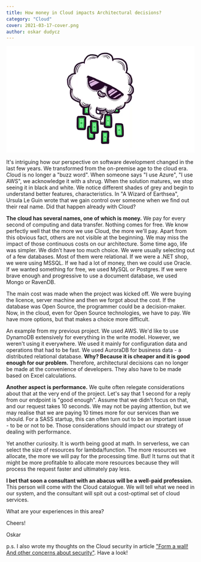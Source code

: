 ```yaml
---
title: How money in Cloud impacts Architectural decisions?
category: "Cloud"
cover: 2021-03-17-cover.png
author: oskar dudycz
---
```


![cover](2021-03-17-cover.png)

It's intriguing how our perspective on software development changed in the last few years. We transformed from the on-premise age to the cloud era. Cloud is no longer a "buzz word". When someone says "I use Azure", "I use AWS", we acknowledge it with a shrug. When the solution matures, we stop seeing it in black and white. We notice different shades of grey and begin to understand better features, characteristics. In "A Wizard of Earthsea", Ursula Le Guin wrote that we gain control over someone when we find out their real name. Did that happen already with Cloud?

**The cloud has several names, one of which is money.** We pay for every second of computing and data transfer. Nothing comes for free. We know perfectly well that the more we use Cloud, the more we'll pay. Apart from this obvious fact, others are not visible at the beginning. We may miss the impact of those continuous costs on our architecture. Some time ago, life was simpler. We didn't have too much choice. We were usually selecting out of a few databases. Most of them were relational. If we were a .NET shop, we were using MSSQL. If we had a lot of money, then we could use Oracle. If we wanted something for free, we used MySQL or Postgres. If we were brave enough and progressive to use a document database, we used Mongo or RavenDB.

The main cost was made when the project was kicked off. We were buying the licence, server machine and then we forgot about the cost. If the database was Open Source, the programmer could be a decision-maker. Now, in the cloud, even for Open Source technologies, we have to pay. We have more options, but that makes a choice more difficult.

An example from my previous project. We used AWS. We'd like to use DynamoDB extensively for everything in the write model. However, we weren't using it everywhere. We used it mainly for configuration data and operations that had to be fast. We used AuroraDB for business data - a distributed relational database. **Why? Because it is cheaper and it is good enough for our problem.** Therefore, architectural decisions can no longer be made at the convenience of developers. They also have to be made based on Excel calculations.

**Another aspect is performance.** We quite often relegate considerations about that at the very end of the project. Let's say that 1 second for a reply from our endpoint is "good enough". Assume that we didn't focus on that, and our request takes 10 seconds. We may not be paying attention, but we may realise that we are paying 10 times more for our services than we should. For a SASS startup, this can often turn out to be an important issue - to be or not to be. Those considerations should impact our strategy of dealing with performance.

Yet another curiosity. It is worth being good at math. In serverless, we can select the size of resources for lambda/function. The more resources we allocate, the more we will pay for the processing time. But! It turns out that it might be more profitable to allocate more resources because they will process the request faster and ultimately pay less.

**I bet that soon a consultant with an abacus will be a well-paid profession.** This person will come with the Cloud catalogue. We will tell what we need in our system, and the consultant will spit out a cost-optimal set of cloud services. 

What are your experiences in this area?

Cheers! 

Oskar

p.s. I also wrote my thoughts on the Cloud security in article ["Form a wall! And other concerns about security"](/en/form_a_wall/). Have a look!